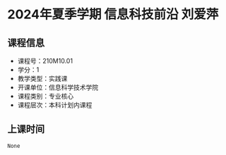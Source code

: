 # 2024年夏季学期 信息科技前沿 刘爱萍






## 课程信息

- 课程号：210M10.01
- 学分：1
- 教学类型：实践课
- 开课单位：信息科学技术学院
- 课程类别：专业核心
- 课程层次：本科计划内课程

## 上课时间

```
None
```

